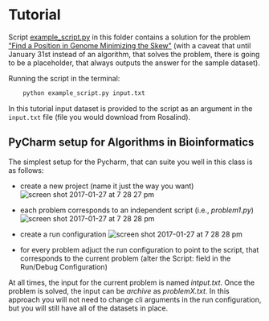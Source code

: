 Tutorial
=

Script [example_script.py]() in this folder contains a solution for the problem ["Find a Position in Genome Minimizing the Skew"](http://rosalind.info/problems/ba1f/) (with a caveat that until January 31st instead of an algorithm, that solves the problem, there is going to be a placeholder, that always outputs the answer for the sample dataset).

Running the script in the terminal:

```bash
    python example_script.py input.txt
```

In this tutorial input dataset is provided to the script as an argument in the `input.txt` file (file you would download from Rosalind).



PyCharm setup for Algorithms in Bioinformatics
--

The simplest setup for the Pycharm, that can suite you well in this class is as follows:
 
 * create a new project (name it just the way you want)
 ![screen shot 2017-01-27 at 7 28 27 pm](https://cloud.githubusercontent.com/assets/1204593/22392505/066773a2-e4c8-11e6-9fe3-0e52ada251e7.png)
 
 * each problem corresponds to an independent script (i.e., *problem1.py*)
 ![screen shot 2017-01-27 at 7 28 28 pm](https://cloud.githubusercontent.com/assets/1204593/22392535/5b8249ca-e4c8-11e6-8f50-3c286bb33fcc.png)
 

 * create a run configuration
 ![screen shot 2017-01-27 at 7 28 28 pm](https://cloud.githubusercontent.com/assets/1204593/22392516/1b032888-e4c8-11e6-8c5a-4d4f726e8dfe.png)
 
 * for every problem adjuct the run configuration to point to the script, that corresponds to the current problem (alter the Script: field in the Run/Debug Configuration)
 
At all times, the input for the current problem is named *intput.txt*. Once the problem is solved, the input can be *archive*
 as *problemX.txt*. In this approach you will not need to change cli arguments in the run configuration, but you will still have all of the datasets in place.
 
 

